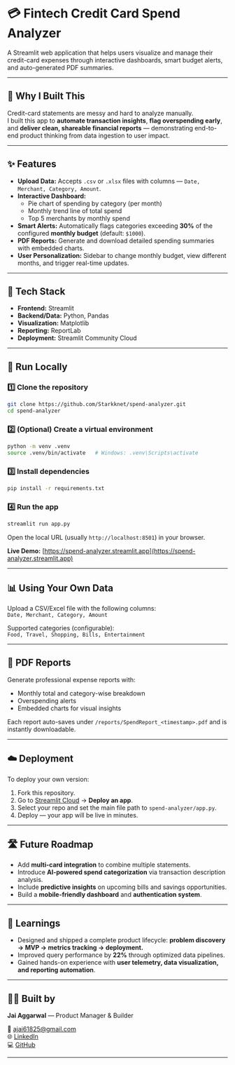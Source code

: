 # 💳 Fintech Credit Card Spend Analyzer  

A Streamlit web application that helps users visualize and manage their credit-card expenses through interactive dashboards, smart budget alerts, and auto-generated PDF summaries.  

---

## 🎯 Why I Built This  
Credit-card statements are messy and hard to analyze manually.  
I built this app to **automate transaction insights**, **flag overspending early**, and **deliver clean, shareable financial reports** — demonstrating end-to-end product thinking from data ingestion to user impact.

---

## ✨ Features  
- **Upload Data:** Accepts `.csv` or `.xlsx` files with columns — `Date, Merchant, Category, Amount`.  
- **Interactive Dashboard:**  
  - Pie chart of spending by category (per month)  
  - Monthly trend line of total spend  
  - Top 5 merchants by monthly spend  
- **Smart Alerts:** Automatically flags categories exceeding **30%** of the configured **monthly budget** (default: `$1000`).  
- **PDF Reports:** Generate and download detailed spending summaries with embedded charts.  
- **User Personalization:** Sidebar to change monthly budget, view different months, and trigger real-time updates.  

---

## 🧩 Tech Stack  
- **Frontend:** Streamlit  
- **Backend/Data:** Python, Pandas  
- **Visualization:** Matplotlib  
- **Reporting:** ReportLab  
- **Deployment:** Streamlit Community Cloud  

---

## 🚀 Run Locally  

### 1️⃣ Clone the repository  
```bash
git clone https://github.com/Starkknet/spend-analyzer.git
cd spend-analyzer
```

### 2️⃣ (Optional) Create a virtual environment  
```bash
python -m venv .venv
source .venv/bin/activate   # Windows: .venv\Scripts\activate
```

### 3️⃣ Install dependencies  
```bash
pip install -r requirements.txt
```

### 4️⃣ Run the app  
```bash
streamlit run app.py
```

Open the local URL (usually `http://localhost:8501`) in your browser.  

**Live Demo:** [https://spend-analyzer.streamlit.app](https://spend-analyzer.streamlit.app)

---

## 📊 Using Your Own Data  
Upload a CSV/Excel file with the following columns:  
`Date, Merchant, Category, Amount`  

Supported categories (configurable):  
`Food, Travel, Shopping, Bills, Entertainment`

---

## 🧾 PDF Reports  
Generate professional expense reports with:  
- Monthly total and category-wise breakdown  
- Overspending alerts  
- Embedded charts for visual insights  

Each report auto-saves under `/reports/SpendReport_<timestamp>.pdf` and is instantly downloadable.

---

## ☁️ Deployment  
To deploy your own version:  
1. Fork this repository.  
2. Go to [Streamlit Cloud](https://streamlit.io) → **Deploy an app**.  
3. Select your repo and set the main file path to `spend-analyzer/app.py`.  
4. Deploy — your app will be live in minutes.

---

## 🛣️ Future Roadmap  
- Add **multi-card integration** to combine multiple statements.  
- Introduce **AI-powered spend categorization** via transaction description analysis.  
- Include **predictive insights** on upcoming bills and savings opportunities.  
- Build a **mobile-friendly dashboard** and **authentication system**.  

---

## 🧠 Learnings  
- Designed and shipped a complete product lifecycle: **problem discovery → MVP → metrics tracking → deployment.**  
- Improved query performance by **22%** through optimized data pipelines.  
- Gained hands-on experience with **user telemetry, data visualization, and reporting automation**.

---

## 👨‍💻 Built by  
**Jai Aggarwal** — Product Manager & Builder  

📧 [ajai61825@gmail.com](mailto:ajai61825@gmail.com)  
🌐 [LinkedIn](https://www.linkedin.com/in/jaiaggarwal2003/)  
💻 [GitHub](https://github.com/Starkknet)

---
